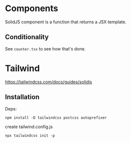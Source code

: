 # Components

SolidJS component is a function that returns a JSX template.


## Conditionality

See `counter.tsx` to see how that's done.


# Tailwind

https://tailwindcss.com/docs/guides/solidjs

## Installation

Deps:
```
npm install -D tailwindcss postcss autoprefixer
```

create tailwind.config.js
```
npx tailwindcss init -p
```
